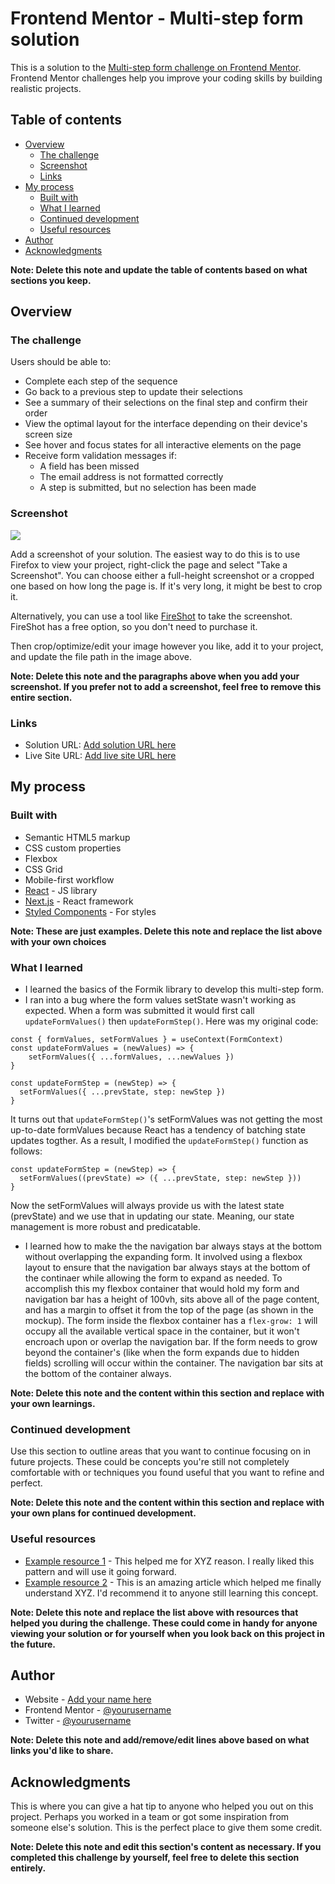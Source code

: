 # Frontend Mentor - Multi-step form solution

This is a solution to the [Multi-step form challenge on Frontend Mentor](https://www.frontendmentor.io/challenges/multistep-form-YVAnSdqQBJ). Frontend Mentor challenges help you improve your coding skills by building realistic projects. 

## Table of contents

- [Overview](#overview)
  - [The challenge](#the-challenge)
  - [Screenshot](#screenshot)
  - [Links](#links)
- [My process](#my-process)
  - [Built with](#built-with)
  - [What I learned](#what-i-learned)
  - [Continued development](#continued-development)
  - [Useful resources](#useful-resources)
- [Author](#author)
- [Acknowledgments](#acknowledgments)

**Note: Delete this note and update the table of contents based on what sections you keep.**

## Overview

### The challenge

Users should be able to:

- Complete each step of the sequence
- Go back to a previous step to update their selections
- See a summary of their selections on the final step and confirm their order
- View the optimal layout for the interface depending on their device's screen size
- See hover and focus states for all interactive elements on the page
- Receive form validation messages if:
  - A field has been missed
  - The email address is not formatted correctly
  - A step is submitted, but no selection has been made

### Screenshot

![](./screenshot.jpg)

Add a screenshot of your solution. The easiest way to do this is to use Firefox to view your project, right-click the page and select "Take a Screenshot". You can choose either a full-height screenshot or a cropped one based on how long the page is. If it's very long, it might be best to crop it.

Alternatively, you can use a tool like [FireShot](https://getfireshot.com/) to take the screenshot. FireShot has a free option, so you don't need to purchase it. 

Then crop/optimize/edit your image however you like, add it to your project, and update the file path in the image above.

**Note: Delete this note and the paragraphs above when you add your screenshot. If you prefer not to add a screenshot, feel free to remove this entire section.**

### Links

- Solution URL: [Add solution URL here](https://your-solution-url.com)
- Live Site URL: [Add live site URL here](https://your-live-site-url.com)

## My process

### Built with

- Semantic HTML5 markup
- CSS custom properties
- Flexbox
- CSS Grid
- Mobile-first workflow
- [React](https://reactjs.org/) - JS library
- [Next.js](https://nextjs.org/) - React framework
- [Styled Components](https://styled-components.com/) - For styles

**Note: These are just examples. Delete this note and replace the list above with your own choices**

### What I learned

- I learned the basics of the Formik library to develop this multi-step form.
- I ran into a bug where the form values setState wasn't working as expected. When a form was submitted it would first call `updateFormValues()` then `updateFormStep()`. Here was my original code: 
```JS
const { formValues, setFormValues } = useContext(FormContext)
const updateFormValues = (newValues) => {
    setFormValues({ ...formValues, ...newValues })
}

const updateFormStep = (newStep) => {
  setFormValues({ ...prevState, step: newStep })
}
```
It turns out that `updateFormStep()`'s setFormValues was not getting the most up-to-date formValues because React has a tendency of batching state updates togther. As a result, I modified the `updateFormStep()` function as follows:
```JS
const updateFormStep = (newStep) => {
  setFormValues((prevState) => ({ ...prevState, step: newStep }))
}
```
Now the setFormValues will always provide us with the latest state (prevState) and we use that in updating our state. Meaning, our state management is more robust and predicatable.

- I learned how to make the the navigation bar always stays at the bottom without overlapping the expanding form. It involved using a flexbox layout to ensure that the navigation bar always stays at the bottom of the continaer while allowing the form to expand as needed. To accomplish this my flexbox container that would hold my form and navigation bar has a height of 100vh, sits above all of the page content, and has a margin to offset it from the top of the page (as shown in the mockup). The form inside the flexbox container has a `flex-grow: 1` will occupy all the available vertical space in the container, but it won't encroach upon or overlap the navigation bar. If the form needs to grow beyond the container's (like when the form expands due to hidden fields) scrolling will occur within the container. The navigation bar sits at the bottom of the container always.

**Note: Delete this note and the content within this section and replace with your own learnings.**

### Continued development

Use this section to outline areas that you want to continue focusing on in future projects. These could be concepts you're still not completely comfortable with or techniques you found useful that you want to refine and perfect.

**Note: Delete this note and the content within this section and replace with your own plans for continued development.**

### Useful resources

- [Example resource 1](https://www.example.com) - This helped me for XYZ reason. I really liked this pattern and will use it going forward.
- [Example resource 2](https://www.example.com) - This is an amazing article which helped me finally understand XYZ. I'd recommend it to anyone still learning this concept.

**Note: Delete this note and replace the list above with resources that helped you during the challenge. These could come in handy for anyone viewing your solution or for yourself when you look back on this project in the future.**

## Author

- Website - [Add your name here](https://www.your-site.com)
- Frontend Mentor - [@yourusername](https://www.frontendmentor.io/profile/yourusername)
- Twitter - [@yourusername](https://www.twitter.com/yourusername)

**Note: Delete this note and add/remove/edit lines above based on what links you'd like to share.**

## Acknowledgments

This is where you can give a hat tip to anyone who helped you out on this project. Perhaps you worked in a team or got some inspiration from someone else's solution. This is the perfect place to give them some credit.

**Note: Delete this note and edit this section's content as necessary. If you completed this challenge by yourself, feel free to delete this section entirely.**
